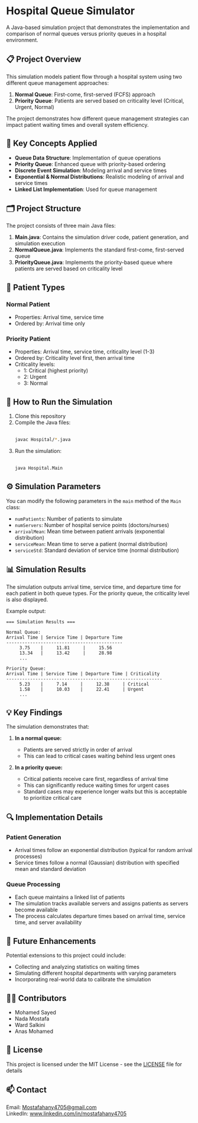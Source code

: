 # Hospital Queue Simulator

A Java-based simulation project that demonstrates the implementation and comparison of normal queues versus priority queues in a hospital environment.

## 📋 Project Overview

This simulation models patient flow through a hospital system using two different queue management approaches:
1. **Normal Queue**: First-come, first-served (FCFS) approach
2. **Priority Queue**: Patients are served based on criticality level (Critical, Urgent, Normal)

The project demonstrates how different queue management strategies can impact patient waiting times and overall system efficiency.

## 🧠 Key Concepts Applied

- **Queue Data Structure**: Implementation of queue operations
- **Priority Queue**: Enhanced queue with priority-based ordering
- **Discrete Event Simulation**: Modeling arrival and service times
- **Exponential & Normal Distributions**: Realistic modeling of arrival and service times
- **Linked List Implementation**: Used for queue management

## 🗂️ Project Structure

The project consists of three main Java files:

1. **Main.java**: Contains the simulation driver code, patient generation, and simulation execution
2. **NormalQueue.java**: Implements the standard first-come, first-served queue
3. **PriorityQueue.java**: Implements the priority-based queue where patients are served based on criticality level

## 🏥 Patient Types

### Normal Patient
- Properties: Arrival time, service time
- Ordered by: Arrival time only

### Priority Patient
- Properties: Arrival time, service time, criticality level (1-3)
- Ordered by: Criticality level first, then arrival time
- Criticality levels:
  - 1: Critical (highest priority)
  - 2: Urgent
  - 3: Normal

## 🚀 How to Run the Simulation

1. Clone this repository
2. Compile the Java files:<br><br>
    ```bash 
    javac Hospital/*.java

3. Run the simulation:<br><br>
     ```bash 
    java Hospital.Main

## ⚙️ Simulation Parameters

You can modify the following parameters in the `main` method of the `Main` class:

- `numPatients`: Number of patients to simulate
- `numServers`: Number of hospital service points (doctors/nurses)
- `arrivalMean`: Mean time between patient arrivals (exponential distribution)
- `serviceMean`: Mean time to serve a patient (normal distribution)
- `serviceStd`: Standard deviation of service time (normal distribution)

## 📊 Simulation Results

The simulation outputs arrival time, service time, and departure time for each patient in both queue types. For the priority queue, the criticality level is also displayed.

Example output:
```text
=== Simulation Results ===

Normal Queue:
Arrival Time | Service Time | Departure Time
--------------------------------------------
     3.75    |     11.81     |     15.56
     13.34   |     13.42     |     28.98
     ...

Priority Queue:
Arrival Time | Service Time | Departure Time | Criticality
-----------------------------------------------------------
     5.23    |     7.14     |     12.38     | Critical
     1.58    |     10.03    |     22.41     | Urgent
     ...
```

## 💡 Key Findings

The simulation demonstrates that:

1. **In a normal queue:**
   - Patients are served strictly in order of arrival
   - This can lead to critical cases waiting behind less urgent ones

2. **In a priority queue:**
   - Critical patients receive care first, regardless of arrival time
   - This can significantly reduce waiting times for urgent cases
   - Standard cases may experience longer waits but this is acceptable to prioritize critical care

## 🔍 Implementation Details

### Patient Generation
- Arrival times follow an exponential distribution (typical for random arrival processes)
- Service times follow a normal (Gaussian) distribution with specified mean and standard deviation

### Queue Processing
- Each queue maintains a linked list of patients
- The simulation tracks available servers and assigns patients as servers become available
- The process calculates departure times based on arrival time, service time, and server availability

## 🧪 Future Enhancements

Potential extensions to this project could include:
- Collecting and analyzing statistics on waiting times
- Simulating different hospital departments with varying parameters
- Incorporating real-world data to calibrate the simulation

## 👨‍💻 Contributors
- Mohamed Sayed
- Nada Mostafa
- Ward Salkini
- Anas Mohamed

## 📝 License
This project is licensed under the MIT License - see the [LICENSE](https://github.com/Jiro75/Hospital-Queue-Simulator/blob/72f61dd3e29712d06b8355b717042a5368f38ce2/LICENSE) file for details

## 📫 Contact
Email: Mostafahany4705@gmail.com <br>
LinkedIn: www.linkedin.com/in/mostafahany4705

